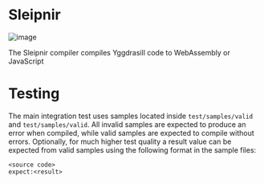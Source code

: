 # Sleipnir

![image](https://github.com/Ygg-Drasill/Sleipnir/assets/151849979/9c9e9985-7e31-423e-a2e0-1d9a82d15291)

The Sleipnir compiler compiles Yggdrasill code to WebAssembly or JavaScript

# Testing
The main integration test uses samples located inside `test/samples/valid` and `test/samples/valid`.
All invalid samples are expected to produce an error when compiled, while valid samples are expected to compile without errors.
Optionally, for much higher test quality a result value can be expected from valid samples using the following format in the sample files:
```
<source code>
expect:<result>
```